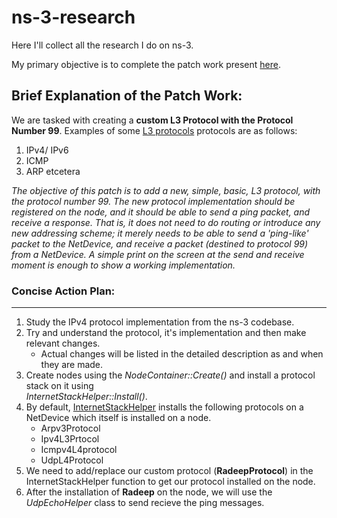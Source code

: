 # ns-3-research
Here I'll collect all the research I do on ns-3.


My primary objective is to complete the patch work present [here](https://www.nsnam.org/wiki/GSOC2018PatchRequirement).

## Brief Explanation of the Patch Work:

  We are tasked with creating a **custom L3 Protocol with the Protocol Number 99**. Examples of some [L3 protocols](http://www.cs.miami.edu/home/burt/learning/Csc688.012/lecture1/)  protocols are as follows:
1. IPv4/ IPv6
2. ICMP
3. ARP etcetera

  *The objective of this patch is to add a new, simple, basic, L3 protocol, with the protocol number 99. The new protocol implementation should be registered on the node, and it should be
  able to send a ping packet, and receive a response. That is, it does not need to do routing or introduce any new addressing scheme; it merely 
  needs to be able to send a 'ping-like' packet to the NetDevice, and receive a packet (destined to protocol 99) from a NetDevice. A simple
  print on the screen at the send and receive moment is enough to show a working implementation.*
  
### Concise Action Plan:
-----------------------
  
1. Study the IPv4 protocol implementation from the ns-3 codebase.
2. Try and understand the protocol, it's implementation and then make relevant changes.
    + Actual changes will be listed in the detailed description as and when they are made.
3. Create nodes using the *NodeContainer::Create()* and install a protocol stack on it using  
*InternetStackHelper::Install()*.
4. By default, [InternetStackHelper](https://www.nsnam.org/docs/release/3.10/manual/html/internet-stack.html) installs the following protocols on a NetDevice which itself is
installed on a node.
    + Arpv3Protocol
    + Ipv4L3Prtocol
    + Icmpv4L4protocol
    + UdpL4Protocol
5. We need to add/replace our custom protocol (**RadeepProtocol**) in the InternetStackHelper function to 
get our protocol installed on the node.
6. After the installation of **Radeep** on the node, we will use the *UdpEchoHelper* class to send recieve 
the ping messages.
  
